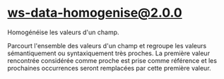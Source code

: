 # ws-data-homogenise@2.0.0

Homogénéise les valeurs d'un champ.

Parcourt l'ensemble des valeurs d'un champ et regroupe les valeurs sémantiquement ou syntaxiquement très proches. La première valeur rencontrée considérée comme proche est prise comme référence et les prochaines occurrences seront remplacées par cette première valeur.
